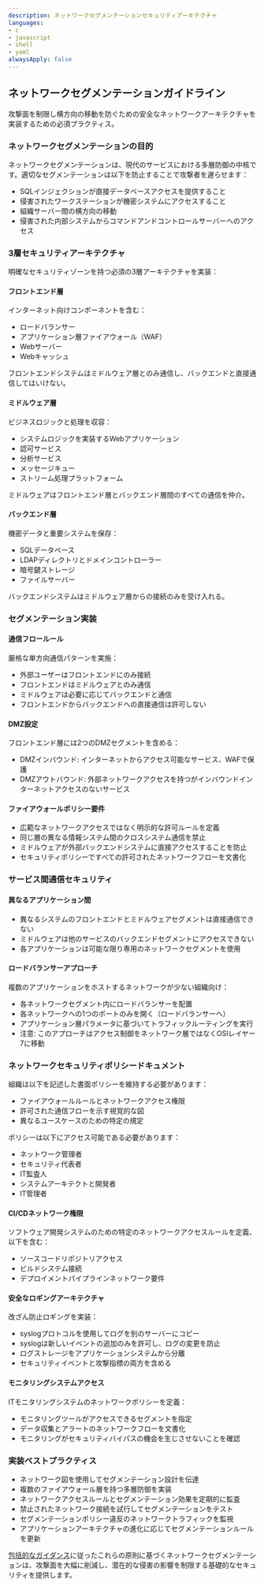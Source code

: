 ```yaml
---
description: ネットワークセグメンテーションセキュリティアーキテクチャ
languages:
- c
- javascript
- shell
- yaml
alwaysApply: false
---
```


## ネットワークセグメンテーションガイドライン

攻撃面を制限し横方向の移動を防ぐための安全なネットワークアーキテクチャを実装するための必須プラクティス。

### ネットワークセグメンテーションの目的

ネットワークセグメンテーションは、現代のサービスにおける多層防御の中核です。適切なセグメンテーションは以下を防止することで攻撃者を遅らせます：
- SQLインジェクションが直接データベースアクセスを提供すること
- 侵害されたワークステーションが機密システムにアクセスすること
- 組織サーバー間の横方向の移動
- 侵害された内部システムからコマンドアンドコントロールサーバーへのアクセス

### 3層セキュリティアーキテクチャ

明確なセキュリティゾーンを持つ必須の3層アーキテクチャを実装：

#### フロントエンド層
インターネット向けコンポーネントを含む：
- ロードバランサー
- アプリケーション層ファイアウォール（WAF）
- Webサーバー
- Webキャッシュ

フロントエンドシステムはミドルウェア層とのみ通信し、バックエンドと直接通信してはいけない。

#### ミドルウェア層
ビジネスロジックと処理を収容：
- システムロジックを実装するWebアプリケーション
- 認可サービス
- 分析サービス
- メッセージキュー
- ストリーム処理プラットフォーム

ミドルウェアはフロントエンド層とバックエンド層間のすべての通信を仲介。

#### バックエンド層
機密データと重要システムを保存：
- SQLデータベース
- LDAPディレクトリとドメインコントローラー
- 暗号鍵ストレージ
- ファイルサーバー

バックエンドシステムはミドルウェア層からの接続のみを受け入れる。

### セグメンテーション実装

#### 通信フロールール
厳格な単方向通信パターンを実施：
- 外部ユーザーはフロントエンドにのみ接続
- フロントエンドはミドルウェアとのみ通信
- ミドルウェアは必要に応じてバックエンドと通信
- フロントエンドからバックエンドへの直接通信は許可しない

#### DMZ設定
フロントエンド層には2つのDMZセグメントを含める：
- DMZインバウンド: インターネットからアクセス可能なサービス、WAFで保護
- DMZアウトバウンド: 外部ネットワークアクセスを持つがインバウンドインターネットアクセスのないサービス

#### ファイアウォールポリシー要件
- 広範なネットワークアクセスではなく明示的な許可ルールを定義
- 同じ層の異なる情報システム間のクロスシステム通信を禁止
- ミドルウェアが外部バックエンドシステムに直接アクセスすることを防止
- セキュリティポリシーですべての許可されたネットワークフローを文書化

### サービス間通信セキュリティ

#### 異なるアプリケーション間
- 異なるシステムのフロントエンドとミドルウェアセグメントは直接通信できない
- ミドルウェアは他のサービスのバックエンドセグメントにアクセスできない
- 各アプリケーションは可能な限り専用のネットワークセグメントを使用

#### ロードバランサーアプローチ
複数のアプリケーションをホストするネットワークが少ない組織向け：
- 各ネットワークセグメント内にロードバランサーを配置
- 各ネットワークへの1つのポートのみを開く（ロードバランサーへ）
- アプリケーション層パラメータに基づいてトラフィックルーティングを実行
- 注意: このアプローチはアクセス制御をネットワーク層ではなくOSIレイヤー7に移動

### ネットワークセキュリティポリシードキュメント

組織は以下を記述した書面ポリシーを維持する必要があります：
- ファイアウォールルールとネットワークアクセス権限
- 許可された通信フローを示す視覚的な図
- 異なるユースケースのための特定の規定

ポリシーは以下にアクセス可能である必要があります：
- ネットワーク管理者
- セキュリティ代表者
- IT監査人
- システムアーキテクトと開発者
- IT管理者

#### CI/CDネットワーク権限
ソフトウェア開発システムのための特定のネットワークアクセスルールを定義、以下を含む：
- ソースコードリポジトリアクセス
- ビルドシステム接続
- デプロイメントパイプラインネットワーク要件

#### 安全なロギングアーキテクチャ
改ざん防止ロギングを実装：
- syslogプロトコルを使用してログを別のサーバーにコピー
- syslogは新しいイベントの追加のみを許可し、ログの変更を防止
- ログストレージをアプリケーションシステムから分離
- セキュリティイベントと攻撃指標の両方を含める

#### モニタリングシステムアクセス
ITモニタリングシステムのネットワークポリシーを定義：
- モニタリングツールがアクセスできるセグメントを指定
- データ収集とアラートのネットワークフローを文書化
- モニタリングがセキュリティバイパスの機会を生じさせないことを確認

### 実装ベストプラクティス

- ネットワーク図を使用してセグメンテーション設計を伝達
- 複数のファイアウォール層を持つ多層防御を実装
- ネットワークアクセスルールとセグメンテーション効果を定期的に監査
- 禁止されたネットワーク接続を試行してセグメンテーションをテスト
- セグメンテーションポリシー違反のネットワークトラフィックを監視
- アプリケーションアーキテクチャの進化に応じてセグメンテーションルールを更新

[包括的なガイダンス](https://github.com/sergiomarotco/OWASP-Network-segmentation-cheat-sheet)に従ったこれらの原則に基づくネットワークセグメンテーションは、攻撃面を大幅に削減し、潜在的な侵害の影響を制限する基礎的なセキュリティを提供します。
